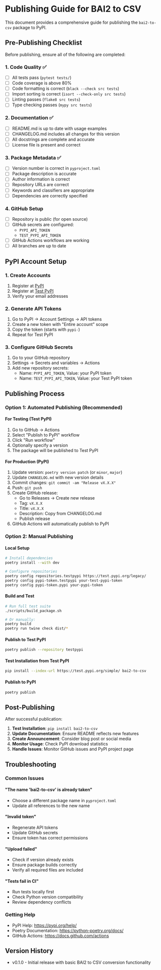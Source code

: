 # Publishing Guide for BAI2 to CSV

This document provides a comprehensive guide for publishing the `bai2-to-csv` package to PyPI.

## Pre-Publishing Checklist

Before publishing, ensure all of the following are completed:

### 1. Code Quality ✅
- [ ] All tests pass (`pytest tests/`)
- [ ] Code coverage is above 80%
- [ ] Code formatting is correct (`black --check src tests`)
- [ ] Import sorting is correct (`isort --check-only src tests`)
- [ ] Linting passes (`flake8 src tests`)
- [ ] Type checking passes (`mypy src tests`)

### 2. Documentation ✅
- [ ] README.md is up to date with usage examples
- [ ] CHANGELOG.md includes all changes for this version
- [ ] All docstrings are complete and accurate
- [ ] License file is present and correct

### 3. Package Metadata ✅
- [ ] Version number is correct in `pyproject.toml`
- [ ] Package description is accurate
- [ ] Author information is correct
- [ ] Repository URLs are correct
- [ ] Keywords and classifiers are appropriate
- [ ] Dependencies are correctly specified

### 4. GitHub Setup
- [ ] Repository is public (for open source)
- [ ] GitHub secrets are configured:
  - `PYPI_API_TOKEN`
  - `TEST_PYPI_API_TOKEN`
- [ ] GitHub Actions workflows are working
- [ ] All branches are up to date

## PyPI Account Setup

### 1. Create Accounts
1. Register at [PyPI](https://pypi.org/account/register/)
2. Register at [Test PyPI](https://test.pypi.org/account/register/)
3. Verify your email addresses

### 2. Generate API Tokens
1. Go to PyPI → Account Settings → API tokens
2. Create a new token with "Entire account" scope
3. Copy the token (starts with `pypi-`)
4. Repeat for Test PyPI

### 3. Configure GitHub Secrets
1. Go to your GitHub repository
2. Settings → Secrets and variables → Actions
3. Add new repository secrets:
   - Name: `PYPI_API_TOKEN`, Value: your PyPI token
   - Name: `TEST_PYPI_API_TOKEN`, Value: your Test PyPI token

## Publishing Process

### Option 1: Automated Publishing (Recommended)

#### For Testing (Test PyPI)
1. Go to GitHub → Actions
2. Select "Publish to PyPI" workflow
3. Click "Run workflow"
4. Optionally specify a version
5. The package will be published to Test PyPI

#### For Production (PyPI)
1. Update version: `poetry version patch` (or `minor`, `major`)
2. Update `CHANGELOG.md` with new version details
3. Commit changes: `git commit -am "Release vX.X.X"`
4. Push: `git push`
5. Create GitHub release:
   - Go to Releases → Create new release
   - Tag: `vX.X.X`
   - Title: `vX.X.X`
   - Description: Copy from CHANGELOG.md
   - Publish release
6. GitHub Actions will automatically publish to PyPI

### Option 2: Manual Publishing

#### Local Setup
```bash
# Install dependencies
poetry install --with dev

# Configure repositories
poetry config repositories.testpypi https://test.pypi.org/legacy/
poetry config pypi-token.testpypi your-test-pypi-token
poetry config pypi-token.pypi your-pypi-token
```

#### Build and Test
```bash
# Run full test suite
./scripts/build_package.sh

# Or manually:
poetry build
poetry run twine check dist/*
```

#### Publish to Test PyPI
```bash
poetry publish --repository testpypi
```

#### Test Installation from Test PyPI
```bash
pip install --index-url https://test.pypi.org/simple/ bai2-to-csv
```

#### Publish to PyPI
```bash
poetry publish
```

## Post-Publishing

After successful publication:

1. **Test Installation**: `pip install bai2-to-csv`
2. **Update Documentation**: Ensure README reflects new features
3. **Create Announcement**: Consider blog post or social media
4. **Monitor Usage**: Check PyPI download statistics
5. **Handle Issues**: Monitor GitHub issues and PyPI project page

## Troubleshooting

### Common Issues

#### "The name 'bai2-to-csv' is already taken"
- Choose a different package name in `pyproject.toml`
- Update all references to the new name

#### "Invalid token"
- Regenerate API tokens
- Update GitHub secrets
- Ensure token has correct permissions

#### "Upload failed"
- Check if version already exists
- Ensure package builds correctly
- Verify all required files are included

#### "Tests fail in CI"
- Run tests locally first
- Check Python version compatibility
- Review dependency conflicts

### Getting Help

- PyPI Help: https://pypi.org/help/
- Poetry Documentation: https://python-poetry.org/docs/
- GitHub Actions: https://docs.github.com/actions

## Version History

- v0.1.0 - Initial release with basic BAI2 to CSV conversion functionality